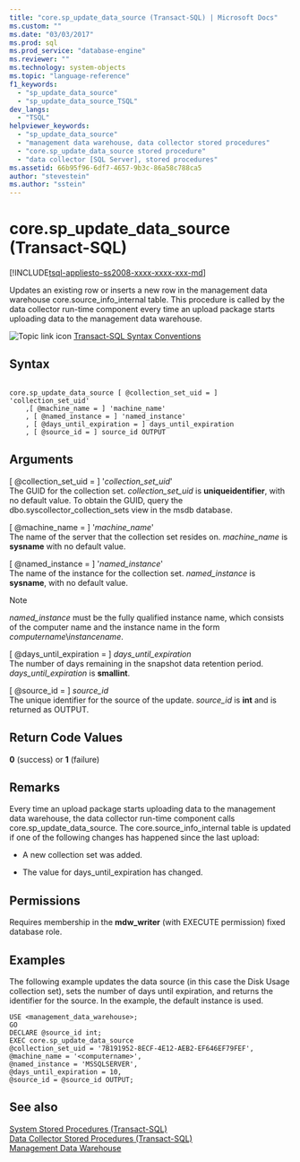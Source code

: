 ```yaml
---
title: "core.sp_update_data_source (Transact-SQL) | Microsoft Docs"
ms.custom: ""
ms.date: "03/03/2017"
ms.prod: sql
ms.prod_service: "database-engine"
ms.reviewer: ""
ms.technology: system-objects
ms.topic: "language-reference"
f1_keywords: 
  - "sp_update_data_source"
  - "sp_update_data_source_TSQL"
dev_langs: 
  - "TSQL"
helpviewer_keywords: 
  - "sp_update_data_source"
  - "management data warehouse, data collector stored procedures"
  - "core.sp_update_data_source stored procedure"
  - "data collector [SQL Server], stored procedures"
ms.assetid: 66b95f96-6df7-4657-9b3c-86a58c788ca5
author: "stevestein"
ms.author: "sstein"
---
```

# core.sp_update_data_source (Transact-SQL)
[!INCLUDE[tsql-appliesto-ss2008-xxxx-xxxx-xxx-md](../../includes/tsql-appliesto-ss2008-xxxx-xxxx-xxx-md.md)]

  Updates an existing row or inserts a new row in the management data warehouse core.source_info_internal table. This procedure is called by the data collector run-time component every time an upload package starts uploading data to the management data warehouse.  
  
 ![Topic link icon](../../database-engine/configure-windows/media/topic-link.gif "Topic link icon") [Transact-SQL Syntax Conventions](../../t-sql/language-elements/transact-sql-syntax-conventions-transact-sql.md)  
  
## Syntax  
  
```  
  
core.sp_update_data_source [ @collection_set_uid = ] 'collection_set_uid'  
    ,[ @machine_name = ] 'machine_name'  
    , [ @named_instance = ] 'named_instance'  
    , [ @days_until_expiration = ] days_until_expiration  
    , [ @source_id = ] source_id OUTPUT  
```  
  
## Arguments  
 [ @collection_set_uid = ] '*collection_set_uid*'  
 The GUID for the collection set. *collection_set_uid* is **uniqueidentifier**, with no default value. To obtain the GUID, query the dbo.syscollector_collection_sets view in the msdb database.  
  
 [ @machine_name = ] '*machine_name*'  
 The name of the server that the collection set resides on. *machine_name* is **sysname** with no default value.  
  
 [ @named_instance = ] '*named_instance*'  
 The name of the instance for the collection set. *named_instance* is **sysname**, with no default value.  
  
> [!NOTE]  
>  *named_instance* must be the fully qualified instance name, which consists of the computer name and the instance name in the form *computername*\\*instancename*.  
  
 [ @days_until_expiration = ] *days_until_expiration*  
 The number of days remaining in the snapshot data retention period. *days_until_expiration* is **smallint**.  
  
 [ @source_id = ] *source_id*  
 The unique identifier for the source of the update. *source_id* is **int** and is returned as OUTPUT.  
  
## Return Code Values  
 **0** (success) or **1** (failure)  
  
## Remarks  
 Every time an upload package starts uploading data to the management data warehouse, the data collector run-time component calls core.sp_update_data_source. The core.source_info_internal table is updated if one of the following changes has happened since the last upload:  
  
-   A new collection set was added.  
  
-   The value for days_until_expiration has changed.  
  
## Permissions  
 Requires membership in the **mdw_writer** (with EXECUTE permission) fixed database role.  
  
## Examples  
 The following example updates the data source (in this case the Disk Usage collection set), sets the number of days until expiration, and returns the identifier for the source. In the example, the default instance is used.  
  
```  
USE <management_data_warehouse>;  
GO  
DECLARE @source_id int;  
EXEC core.sp_update_data_source   
@collection_set_uid = '7B191952-8ECF-4E12-AEB2-EF646EF79FEF',   
@machine_name = '<computername>',  
@named_instance = 'MSSQLSERVER',  
@days_until_expiration = 10,  
@source_id = @source_id OUTPUT;  
```  
  
## See also  
 [System Stored Procedures &#40;Transact-SQL&#41;](../../relational-databases/system-stored-procedures/system-stored-procedures-transact-sql.md)   
 [Data Collector Stored Procedures &#40;Transact-SQL&#41;](../../relational-databases/system-stored-procedures/data-collector-stored-procedures-transact-sql.md)   
 [Management Data Warehouse](../../relational-databases/data-collection/management-data-warehouse.md)  
  
  
